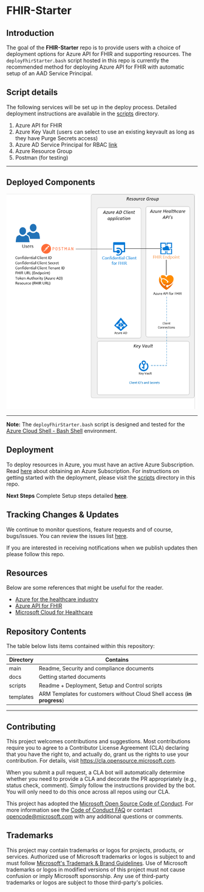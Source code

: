 # FHIR-Starter

## Introduction 

The goal of the **FHIR-Starter** repo is to provide users with a choice of deployment options for Azure API for FHIR and supporting resources. The `deployFhirStarter.bash` script hosted in this repo is currently the recommended method for deploying Azure API for FHIR with automatic setup of an AAD Service Principal.

## Script details
The following services will be set up in the deploy process. Detailed deployment instructions are available in the [scripts](./scripts) directory.

1) Azure API for FHIR  
2) Azure Key Vault (users can select to use an existing keyvault as long as they have Purge Secrets access)
3) Azure AD Service Principal for RBAC [link](https://docs.microsoft.com/en-us/cli/azure/create-an-azure-service-principal-azure-cli)
4) Azure Resource Group
5) Postman (for testing)

---

## Deployed Components  

![deployment](./docs/images/architecture/deployment.png)

---
__Note:__ The `deployFhirStarter.bash` script is designed and tested for the [Azure Cloud Shell - Bash Shell](https://docs.microsoft.com/en-us/azure/cloud-shell/overview) environment. 

## Deployment
To deploy resources in Azure, you must have an active Azure Subscription. Read [here](https://azure.microsoft.com/en-us/free/) about obtaining an Azure Subscription. For instructions on getting started with the deployment, please visit the [scripts](./scripts) directory in this repo. 


__Next Steps__ Complete Setup steps detailed **[here](./scripts)**.


## Tracking Changes & Updates
We continue to monitor questions, feature requests and of course, bugs/issues. You can review the issues list [here](https://github.com/microsoft/fhir-starter/issues).

If you are interested in receiving notifications when we publish updates then please follow this repo. 

## Resources
Below are some references that might be useful for the reader.

* [Azure for the healthcare industry](https://azure.microsoft.com/en-us/industries/healthcare/)
* [Azure API for FHIR](https://azure.microsoft.com/en-us/services/azure-api-for-fhir/)
* [Microsoft Cloud for Healthcare](https://www.microsoft.com/en-us/industry/health/microsoft-cloud-for-healthcare)

## Repository Contents 

The table below lists items contained within this repository:

Directory       | Contains                                                
----------------|--------------------------------------------------
main            | Readme, Security and compliance documents 
docs            | Getting started documents  
scripts         | Readme + Deployment, Setup and Control scripts  
templates       | ARM Templates for customers without Cloud Shell access (__in progress__)

---

## Contributing

This project welcomes contributions and suggestions.  Most contributions require you to agree to a
Contributor License Agreement (CLA) declaring that you have the right to, and actually do, grant us
the rights to use your contribution. For details, visit https://cla.opensource.microsoft.com.

When you submit a pull request, a CLA bot will automatically determine whether you need to provide
a CLA and decorate the PR appropriately (e.g., status check, comment). Simply follow the instructions
provided by the bot. You will only need to do this once across all repos using our CLA.

This project has adopted the [Microsoft Open Source Code of Conduct](https://opensource.microsoft.com/codeofconduct/).
For more information see the [Code of Conduct FAQ](https://opensource.microsoft.com/codeofconduct/faq/) or
contact [opencode@microsoft.com](mailto:opencode@microsoft.com) with any additional questions or comments.

## Trademarks

This project may contain trademarks or logos for projects, products, or services. Authorized use of Microsoft 
trademarks or logos is subject to and must follow 
[Microsoft's Trademark & Brand Guidelines](https://www.microsoft.com/en-us/legal/intellectualproperty/trademarks/usage/general).
Use of Microsoft trademarks or logos in modified versions of this project must not cause confusion or imply Microsoft sponsorship.
Any use of third-party trademarks or logos are subject to those third-party's policies.
